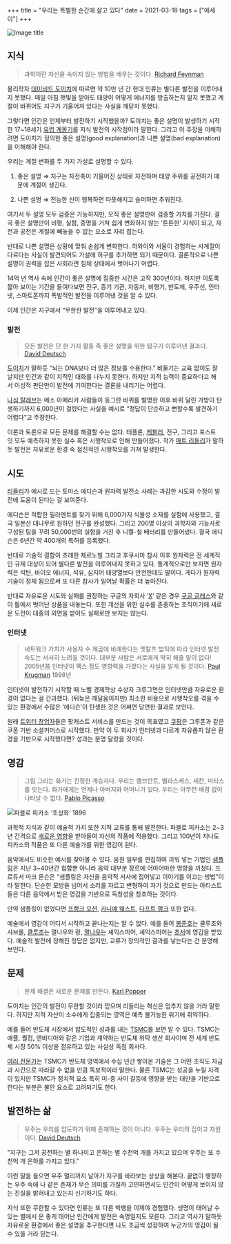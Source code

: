 +++
title = "우리는 특별한 순간에 살고 있다"
date = 2021-03-18
tags = ["에세이"]
+++

![Image title](https://bear-images.sfo2.cdn.digitaloceanspaces.com/kang-1662215298.webp)

## **지식**

> 과학이란 자신을 속이지 않는 방법을 배우는 것이다.
> [Richard Feynman](https://ko.wikipedia.org/wiki/%EB%A6%AC%EC%B2%98%EB%93%9C_%ED%8C%8C%EC%9D%B8%EB%A7%8C)

물리학자 [데이비드 도이치](https://ko.wikipedia.org/wiki/%EB%8D%B0%EC%9D%B4%EB%B9%84%EB%93%9C_%EB%8F%84%EC%9D%B4%EC%B9%98)에 따르면 약 10만 년 간 현대 인류는 별다른 발전을 이루어내지 못했다. 매일 아침 햇빛을 받아도 태양이 어떻게 에너지를 방출하는지 알지 못했고 계절이 바뀌어도 지구가 기울어져 있다는 사실을 깨닫지 못했다.

그렇다면 인간은 언제부터 발전하기 시작했을까? 도이치는 좋은 설명이 발생하기 시작한 17\~18세기 [유럽 계몽기](https://ko.wikipedia.org/wiki/%EA%B3%84%EB%AA%BD%EC%A3%BC%EC%9D%98)를 지식 발전의 시작점이라 말한다. 그리고 이 주장을 이해하려면 도이치가 정의한 좋은 설명(good explanation)과 나쁜 설명(bad explanation)을 이해해야 한다.

우리는 계절 변화를 두 가지 가설로 설명할 수 있다.

1. 좋은 설명 ⇒ 지구는 자전축이 기울어진 상태로 자전하며 태양 주위를 공전하기 때문에 계절이 생긴다.

2. 나쁜 설명 ⇒ 전능한 신이 행복하면 따뜻해지고 슬퍼하면 추워진다.

여기서 두 설명 모두 검증은 가능하지만, 오직 좋은 설명만이 검증할 가치를 가진다. 결국 좋은 설명만이 비평, 실험, 증명을 거쳐 쉽게 변화하지 않는 '튼튼한' 지식이 되고, 자전과 공전은 계절에 빼놓을 수 없는 요소로 자리 잡는다.

반대로 나쁜 설명은 상황에 맞춰 손쉽게 변화한다. 하와이와 서울이 경험하는 사계절이 다르다는 사실이 발견되어도 가설에 허구를 추가하면 되기 때문이다. 결론적으로 나쁜 설명이 권력을 잡은 사회라면 침체 상태에서 벗어나기 어렵다.

14억 년 역사 속에 인간이 좋은 설명에 집중한 시간은 고작 300년이다. 하지만 이토록 짧아 보이는 기간을 들여다보면 전구, 증기 기관, 자동차, 비행기, 반도체, 우주선, 인터넷, 스마트폰까지 폭발적인 발전을 이루어낸 것을 알 수 있다.

이제 인간은 지구에서 “무한한 발전”을 이루어내고 있다.

### **발전**

> 모든 발전은 단 한 가지 활동 즉 좋은 설명을 위한 탐구가 이루어낸 결과다.
> [David Deutsch](https://www.amazon.com/Beginning-Infinity-Explanations-Transform-World/dp/0143121359)

[도이치](https://www.ted.com/talks/the_ted_interview_david_deutsch_on_the_infinite_reach_of_knowledge/transcript?language=en#t-3493578)가 말하듯 “뇌는 DNA보다 더 많은 정보를 수용한다.” 비둘기는 교육 없이도 잘 날지만 인간과 같이 지적인 대화를 나누지 못한다. 하지만 지적 능력이 중요하다고 해서 이성적 판단만이 발전에 기여한다는 결론을 내리기는 어렵다.

[나심 탈레브](https://www.millie.co.kr/v3/bookdetail/5507187?nav_hidden=y)는 메소 아메리카 사람들이 동그란 바퀴를 발명한 이후 바퀴 달린 가방이 탄생하기까지 6,000년이 걸렸다는 사실을 예시로 “정답이 단순하고 뻔할수록 발견하기 어렵다”고 주장한다.

이론과 토론으로 모든 문제를 해결할 수는 없다. 테플론, [케블러](https://www.usatoday.com/story/money/business/2014/06/20/kevlar-inventor-stephanie-kwolek-dies/11133717/), 전구, 그리고 포스트잇 모두 예측하지 못한 실수 혹은 시행착오로 인해 만들어졌다. 작가 [매트 리들리](https://www.amazon.com/How-Innovation-Works-Flourishes-Freedom/dp/0062916599#:\~:text=Matt%20Ridley%20argues%20in%20this,developing%20according%20to%20a%20plan.)가 말하듯 발전은 자유로운 환경 속 점진적인 시행착오를 거쳐 발생한다.

## **시도**

[리들리](https://www.amazon.com/How-Innovation-Works-Flourishes-Freedom/dp/0062916599#:\~:text=Matt%20Ridley%20argues%20in%20this,developing%20according%20to%20a%20plan.)가 예시로 드는 토마스 에디슨과 원자력 발전소 사례는 과감한 시도와 수정이 발전에 도움이 된다는 걸 보여준다.

에디슨은 적합한 필라멘트를 찾기 위해 6,000가지 식물성 소재를 실험에 사용했고, 결국 일본산 대나무로 원하던 전구를 완성했다. 그리고 200명 이상의 과학자와 기능사로 구성된 팀을 꾸려 50,000번의 실험을 거친 후 니켈-철 배터리를 만들어냈다. 결국 에디슨은 6년간 약 400개의 특허를 등록했다.

반대로 기술적 결함이 초래한 체르노빌 그리고 후쿠시마 참사 이후 원자력은 전 세계적인 규제 대상이 되어 별다른 발전을 이루어내지 못하고 있다. 통계적으로만 보자면 원자력은 석탄, 바이오 에너지, 석유, 심지어 태양열보다 안전한데도 말이다. 게다가 원자력 기술이 정체 됨으로써 또 다른 참사가 일어날 확률은 더 높아진다.

반대로 자유로운 시도와 실패를 권장하는 구글의 자회사 ‘[X](https://x.company/)’ 같은 경우 [구글 글래스](https://ko.wikipedia.org/wiki/%EA%B5%AC%EA%B8%80_%EA%B8%80%EB%9E%98%EC%8A%A4)와 같이 틀에서 벗어난 상품을 내놓는다. 또한 개선을 위한 실수를 존중하는 조직이기에 새로운 도전이 대중의 외면을 받아도 실패로만 보지는 않는다.

### **인터넷**

> 네트워크 가치가 사용자 수 제곱에 비례한다는 멧칼프 법칙에 따라 인터넷 발전 속도는 서서히 느려질 것이다. 대부분 사람은 서로에게 딱히 해줄 말이 없다! 2005년쯤 인터넷이 팩스 정도 영향력을 가졌다는 사실을 알게 될 것이다.
> [Paul Krugman](https://ko.wikipedia.org/wiki/%ED%8F%B4_%ED%81%AC%EB%A3%A8%EA%B7%B8%EB%A8%BC) 1998년

인터넷이 발전하기 시작할 때 노벨 경제학상 수상자 크루그먼은 인터넷만큼 자유로운 환경이 없다는 걸 간과했다. (뒤늦은 깨달음이지만) 최소한 비용으로 시행착오를 겪을 수 있는 환경에서 수많은 ‘에디슨’이 탄생한 것은 어쩌면 당연한 결과로 보인다.

원래 [트위터 창업자](https://www.venturesquare.net/581806)들은 팟캐스트 서비스를 만드는 것이 목표였고 [쿠팡](http://www.newsway.co.kr/news/view?tp=1&ud=2021031211175294214)은 그루폰과 같은 쿠폰 기반 소셜커머스로 시작했다. 만약 이 두 회사가 인터넷과 다르게 자유롭지 않은 환경을 기반으로 시작했다면? 성과는 분명 달랐을 것이다.

## **영감**

> 그림 그리는 화가는 진정한 계승자다. 우리는 램브란트, 벨라스케스, 세잔, 마티스를 잇는다. 화가에게는 언제나 아버지와 어머니가 있다. 우리는 아무런 배경 없이 나타날 수 없다.
> [Pablo Picasso](https://www.theguardian.com/artanddesign/gallery/2014/jun/26/picasso-copycats-in-homage-pictures-art-bacon-warhol-influence)

![파블로 피카소 ‘초상화’ 1896](https://uploads3.wikiart.org/images/pablo-picasso/self-portrait-1896.jpg!Large.jpg)

과학적 지식과 같이 예술적 가치 또한 지적 교류를 통해 발전한다. 파블로 피카소는 2\~3년 간격으로 [새로운 영향](https://news.masterworksfineart.com/2019/11/28/what-was-picassos-inspiration)을 받아들여 자신의 작품에 적용했다. 그리고 100년이 지나도 피카소의 작품은 또 다른 예술가를 위한 영감이 된다.

음악에서도 비슷한 예시를 찾아볼 수 있다. 음원 일부를 편집하여 끼워 넣는 기법인 [샘플링](https://www.youtube.com/watch?v=H3TF-hI7zKc)은 지난 3\~40년간 힙합뿐 아니라 음악 대부분 장르에 어마어마한 영향을 끼쳤다. 프로듀서 마크 론슨은 “샘플링은 자신을 음악적 서사에 집어넣고 이야기를 이끄는 방법”이라 말한다. 단순한 모방을 넘어서 소리를 자르고 변형하여 자기 것으로 만드는 아티스트들은 다른 음악에서 받은 영감을 기반으로 독창성을 창조하는 것이다.

만약 샘플링이 없었다면 [프랭크 오션](https://www.youtube.com/watch?v=6ohakZ5wYu8), [카니예 웨스트](https://www.youtube.com/watch?v=ZgJyhKEZ8QU), [다프트 펑크](https://www.youtube.com/watch?v=3XaqDcg8KEo) 또한 없다.

예술에서 영감이 어디서 시작하고 끝나는지는 알 수 없다. 예를 들어 [봉준호](https://www.yna.co.kr/view/AKR20190526049200081)는 클루조와 샤브롤, [클루조](https://en.wikipedia.org/wiki/Henri-Georges_Clouzot#:\~:text=While%20living%20in%20Germany%2C%20Clouzot,minute%20comedy%20with%20three%20actors.)는 멀나우와 랑, [멀나우](http://www.inquiriesjournal.com/articles/371/fw-murnau-his-films-and-their-influence-on-german-expressionism)는 셰익스피어, 셰익스피어는 [초서](https://www.youtube.com/watch?v=nvsX9_OoSSc)에 영감을 받았다. 예술적 발전에 정해진 정답은 없지만, 교류가 창의적인 결과를 낳는다는 건 분명해 보인다.

## **문제**

> 문제 해결은 새로운 문제를 만든다.
> [Karl Popper](https://plato.stanford.edu/entries/popper/)

도이치는 인간의 발전이 무한할 것이라 믿으며 리들리는 혁신은 멈추지 않을 거라 말한다. 하지만 지적 자산이 소수에게 집중되는 영역은 예측 불가능한 위기에 취약하다.

예를 들어 반도체 시장에서 압도적인 성과를 내는 [TSMC](https://www.cnbc.com/2021/03/16/2-charts-show-how-much-the-world-depends-on-taiwan-for-semiconductors.html)를 보면 알 수 있다. TSMC는 애플, 퀄컴, 엔비디아와 같은 기업과 계약하는 반도체 위탁 생산 회사이며 전 세계 반도체 시장 50% 이상을 점유하고 있는 사실상 독점 회사다.

[여러 전문가](https://www.youtube.com/watch?v=r6NUO_bymuA)는 TSMC가 반도체 영역에서 수십 년간 쌓아온 기술은 그 어떤 조직도 자금과 시간으로 따라갈 수 없을 만큼 독보적이라 말한다. 물론 TSMC는 성공을 누릴 자격이 있지만 TSMC가 정치적 요소 특히 미-중 사이 갈등에 영향을 받는 대만을 기반으로 한다는 부분은 불안 요소로 고려되기도 한다.

## **발전하는 삶**

> 우주는 우리를 압도하기 위해 존재하는 것이 아니다. 우주는 우리의 집이고 자원이다.
> [David Deutsch](https://www.amazon.com/Beginning-Infinity-Explanations-Transform-World/dp/0143121359)

"지구는 그저 공전하는 별 하나이고 은하는 별 수천억 개를 가지고 있으며 우주는 또 수천억 개 은하를 가지고 있다."

이런 말을 들으면 우주 멀리까지 날아가 지구를 바라보는 상상을 해본다. 끝없이 팽창하는 우주 속에 나 같은 존재가 무슨 의미를 가질까 고민하면서도 인간이 어떻게 보이지 않는 진실을 밝혀내고 있는지 신기하기도 하다.

지식 또한 무한할 수 있다면 인류는 또 다른 빅뱅을 이제야 경험했다. 생명이 태어날 수 있는 별에서 운 좋게 태어난 인간에게 발전은 숙명일지도 모른다. 그리고 역사가 말하듯 자유로운 환경에서 좋은 설명을 추구한다면 나도 조금씩 성장하여 누군가의 영감이 될 수 있을 거라 믿는다.